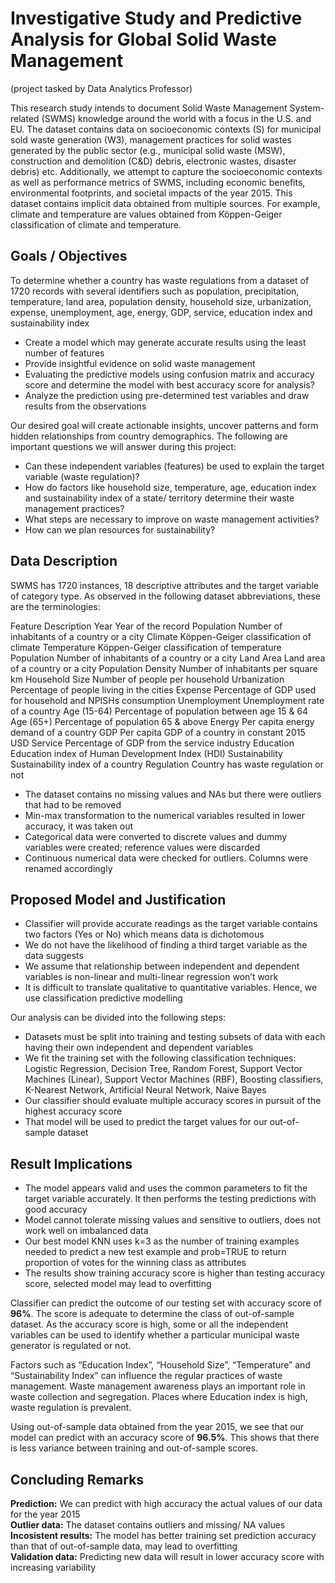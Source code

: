 # Investigative Study and Predictive Analysis for Global Solid Waste Management
(project tasked by Data Analytics Professor)

This research study intends to document Solid Waste Management System-related (SWMS) knowledge around the world with a focus in the U.S. and EU. The dataset contains data on socioeconomic contexts (S) for municipal sold waste generation (W3), management practices for solid wastes generated by the public sector (e.g., municipal solid waste (MSW), construction and demolition (C&D) debris, electronic wastes, disaster debris) etc. Additionally, we attempt to capture the socioeconomic contexts as well as performance metrics of SWMS, including economic benefits, environmental footprints, and societal impacts of the year 2015. This dataset contains implicit data obtained from multiple sources. For example, climate and temperature are values obtained from Köppen-Geiger classification of climate and temperature.


## Goals / Objectives

To determine whether a country has waste regulations from a dataset of 1720 records with several identifiers such as population, precipitation, temperature, land area, population density, household size, urbanization, expense, unemployment, age, energy, GDP, service, education index and sustainability index
<ul>
  <li>Create a model which may generate accurate results using the least number of features</li>
  <li>Provide insightful evidence on solid waste management</li>
  <li>Evaluating the predictive models using confusion matrix and accuracy score and determine the model with best accuracy score for analysis?</li>
  <li>Analyze the prediction using pre-determined test variables and draw results from the observations</li>
</ul>

Our desired goal will create actionable insights, uncover patterns and form hidden relationships from country demographics. The following are important questions we will answer during this project:

<ul>
  <li>Can these independent variables (features) be used to explain the target variable (waste regulation)?</li>
  <li>How do factors like household size, temperature, age, education index and sustainability index of a state/ territory determine their waste management practices?   </li>
  <li>What steps are necessary to improve on waste management activities?</li>
  <li>How can we plan resources for sustainability?</li>
</ul>


## Data Description

SWMS has 1720 instances, 18 descriptive attributes and the target variable of category type. As observed in the following dataset abbreviations, these are the terminologies:

Feature	Description
Year	Year of the record
Population	Number of inhabitants of a country or a city
Climate	Köppen-Geiger classification of climate
Temperature	Köppen-Geiger classification of temperature
Population	Number of inhabitants of a country or a city
Land Area	Land area of a country or a city
Population Density	Number of inhabitants per square km
Household Size	Number of people per household
Urbanization	Percentage of people living in the cities
Expense	Percentage of GDP used for household and NPISHs consumption
Unemployment	Unemployment rate of a country
Age (15-64)	Percentage of population between age 15 & 64
Age (65+)	Percentage of population 65 & above
Energy	Per capita energy demand of a country
GDP	Per capita GDP of a country in constant 2015 USD
Service	Percentage of GDP from the service industry
Education	Education index of Human Development Index (HDI)
Sustainability	Sustainability index of a country
Regulation	Country has waste regulation or not

<ul>
  <li>The dataset contains no missing values and NAs but there were outliers that had to be removed</li>
  <li>Min-max transformation to the numerical variables resulted in lower accuracy, it was taken out</li>
  <li>Categorical data were converted to discrete values and dummy variables were created; reference values were discarded</li>
  <li>Continuous numerical data were checked for outliers. Columns were renamed accordingly</li>
</ul>


## Proposed Model and Justification

<ul>
  <li>Classifier will provide accurate readings as the target variable contains two factors (Yes or No) which means data is dichotomous</li>
  <li>We do not have the likelihood of finding a third target variable as the data suggests</li>
  <li>We assume that relationship between independent and dependent variables is non-linear and multi-linear regression won’t work</li>
  <li>It is difficult to translate qualitative to quantitative variables. Hence, we use classification predictive modelling</li>
</ul>

Our analysis can be divided into the following steps:

<ul>
  <li>Datasets must be split into training and testing subsets of data with each having their own independent and dependent variables</li>
  <li>We fit the training set with the following classification techniques: Logistic Regression, Decision Tree, Random Forest, Support Vector Machines (Linear),         Support Vector Machines (RBF), Boosting classifiers, K-Nearest Network, Artificial Neural Network, Naive Bayes</li>
  <li>Our classifier should evaluate multiple accuracy scores in pursuit of the highest accuracy score</li>
  <li>That model will be used to predict the target values for our out-of-sample dataset</li>
</ul>


## Result Implications

<ul>
  <li>The model appears valid and uses the common parameters to fit the target variable accurately. It then performs the testing predictions with good accuracy</li>
  <li>Model cannot tolerate missing values and sensitive to outliers, does not work well on imbalanced data</li>
  <li>Our best model KNN uses k=3 as the number of training examples needed to predict a new test example and prob=TRUE to return proportion of votes for the winning     class as attributes</li>
  <li>The results show training accuracy score is higher than testing accuracy score, selected model may lead to overfitting</li>
</ul>

Classifier can predict the outcome of our testing set with accuracy score of <b>96%</b>. The score is adequate to determine the class of out-of-sample dataset. As the accuracy score is high, some or all the independent variables can be used to identify whether a particular municipal waste generator is regulated or not.

Factors such as “Education Index”, “Household Size”, “Temperature” and “Sustainability Index” can influence the regular practices of waste management. Waste management awareness plays an important role in waste collection and segregation. Places where Education index is high, waste regulation is prevalent.

Using out-of-sample data obtained from the year 2015, we see that our model can predict with an accuracy score of <b>96.5%</b>. This shows that there is less variance between training and out-of-sample scores.


## Concluding Remarks

<b>Prediction:</b> We can predict with high accuracy the actual values of our data for the year 2015
<br /><b>Outlier data:</b> The dataset contains outliers and missing/ NA values
<br /><b>Incosistent results:</b> The model has better training set prediction accuracy than that of out-of-sample data, may lead to overfitting
<br /><b>Validation data:</b> Predicting new data will result in lower accuracy score with increasing variability
